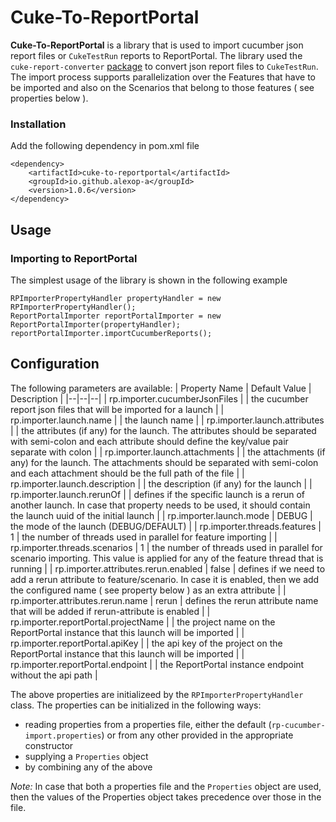 # Cuke-To-ReportPortal

**Cuke-To-ReportPortal** is a library that is used to import cucumber json report files or `CukeTestRun` reports to ReportPortal. The library used the `cuke-report-converter` [package](https://mvnrepository.com/artifact/io.github.alexop-a/cuke-report-converter) to convert json report files to `CukeTestRun`. The import process supports parallelization over the Features that have to be imported and also on the Scenarios that belong to those features ( see properties below ).

### Installation
Add the following dependency in pom.xml file

	<dependency>
		<artifactId>cuke-to-reportportal</artifactId>
		<groupId>io.github.alexop-a</groupId>
		<version>1.0.6</version>
	</dependency>
 
## Usage
### Importing to ReportPortal

The simplest usage of the library is shown in the following example

```
RPImporterPropertyHandler propertyHandler = new RPImporterPropertyHandler();
ReportPortalImporter reportPortalImporter = new ReportPortalImporter(propertyHandler);
reportPortalImporter.importCucumberReports();
```

## Configuration

The following parameters are available:
| Property Name | Default Value  | Description |
|--|--|--|
| rp.importer.cucumberJsonFiles | | the cucumber report json files that will be imported for a launch |
| rp.importer.launch.name | | the launch name |
| rp.importer.launch.attributes | | the attributes (if any) for the launch. The attributes should be separated with semi-colon and each attribute should define the key/value pair separate with colon |
| rp.importer.launch.attachments | | the attachments (if any) for the launch. The attachments should be separated with semi-colon and each attachment should be the full path of the file |
| rp.importer.launch.description | | the description (if any) for the launch |
| rp.importer.launch.rerunOf | | defines if the specific launch is a rerun of another launch. In case that property needs to be used, it should contain the launch uuid of the initial launch |
| rp.importer.launch.mode | DEBUG | the mode of the launch (DEBUG/DEFAULT) |
| rp.importer.threads.features | 1 | the number of threads used in parallel for feature importing |
| rp.importer.threads.scenarios | 1 | the number of threads used in parallel for scenario importing. This value is applied for any of the feature thread that is running |
| rp.importer.attributes.rerun.enabled | false | defines if we need to add a rerun attribute to feature/scenario. In case it is enabled, then we add the configured name ( see property below ) as an extra attribute |
| rp.importer.attributes.rerun.name | rerun | defines the rerun attribute name that will be added if rerun-attribute is enabled |
| rp.importer.reportPortal.projectName | | the project name on the ReportPortal instance that this launch will be imported |
| rp.importer.reportPortal.apiKey | | the api key of the project on the ReportPortal instance that this launch will be imported |
| rp.importer.reportPortal.endpoint | | the ReportPortal instance endpoint without the api path |

The above properties are initializeed by the `RPImporterPropertyHandler` class. The properties can be initialized in the following ways:
- reading properties from a properties file, either the default (`rp-cucumber-import.properties`) or from any other provided in the appropriate constructor
- supplying a `Properties` object
- by combining any of the above

*Note:* In case that both a properties file and the `Properties` object are used, then the values of the Properties object takes precedence over those  in the file.
